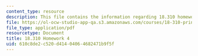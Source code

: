 ```yaml
---
content_type: resource
description: This file contains the information regarding 18.310 homework 4.
file: https://ol-ocw-studio-app-qa.s3.amazonaws.com/courses/18-310-principles-of-discrete-applied-mathematics-fall-2013/610c8de2c520d41404064682471b9f5f_MIT18_310F13_Homework4.pdf
file_type: application/pdf
resourcetype: Document
title: 18.310 Homework 4
uid: 610c8de2-c520-d414-0406-4682471b9f5f
---
```

